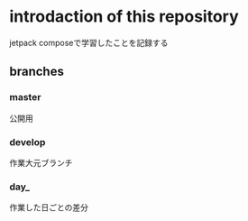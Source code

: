 # introdaction of this repository
jetpack composeで学習したことを記録する

## branches

### master
公開用

### develop
作業大元ブランチ

### day_
作業した日ごとの差分
